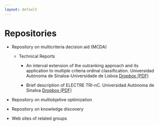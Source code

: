 ```yaml
---
layout: default
---
```


# Repositories

- Repository on multicriteria decision aid (MCDA)

    - Technical Reports

        - An interval extension of the outranking approach and its application to multiple criteria ordinal classification. Universidad Autónoma de Sinaloa-Universidade de Lisboa [Dropbox (PDF)](https://www.dropbox.com/s/r7oxtd0twb6ednn/TRFernandezE17.pdf?dl=0)
        
        - Brief description of ELECTRE TRI-nC. Universidad Autónoma de Sinaloa [Dropbox (PDF)](https://www.dropbox.com/s/rw08id4lqmpdpje/TRFernandezE19.pdf?dl=0)
        
- Repository on multiobjetive optimization

- Repository on knowledge discovery

- Web sites of related groups
